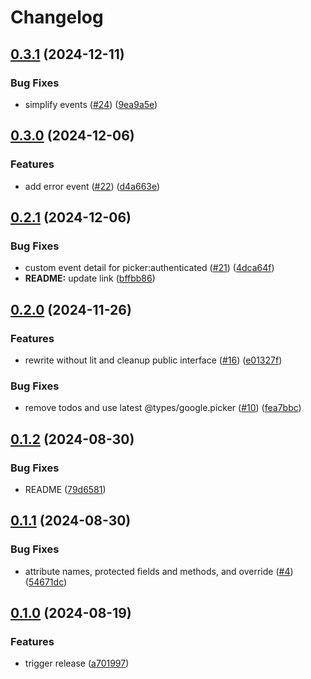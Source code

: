 # Changelog

## [0.3.1](https://github.com/googleworkspace/drive-picker-element/compare/v0.3.0...v0.3.1) (2024-12-11)


### Bug Fixes

* simplify events ([#24](https://github.com/googleworkspace/drive-picker-element/issues/24)) ([9ea9a5e](https://github.com/googleworkspace/drive-picker-element/commit/9ea9a5e1d7387e763ebd98e17c2383ace9827eca))

## [0.3.0](https://github.com/googleworkspace/drive-picker-element/compare/v0.2.1...v0.3.0) (2024-12-06)


### Features

* add error event ([#22](https://github.com/googleworkspace/drive-picker-element/issues/22)) ([d4a663e](https://github.com/googleworkspace/drive-picker-element/commit/d4a663e90855a44126a8b8804c28334aa3d343da))

## [0.2.1](https://github.com/googleworkspace/drive-picker-element/compare/v0.2.0...v0.2.1) (2024-12-06)


### Bug Fixes

* custom event detail for picker:authenticated ([#21](https://github.com/googleworkspace/drive-picker-element/issues/21)) ([4dca64f](https://github.com/googleworkspace/drive-picker-element/commit/4dca64f3e5355d498ac43408225ec88b4e645d9a))
* **README:** update link ([bffbb86](https://github.com/googleworkspace/drive-picker-element/commit/bffbb867615d6a4ecef70dffc916d80e5319b0aa))

## [0.2.0](https://github.com/googleworkspace/drive-picker-element/compare/v0.1.2...v0.2.0) (2024-11-26)


### Features

* rewrite without lit and cleanup public interface ([#16](https://github.com/googleworkspace/drive-picker-element/issues/16)) ([e01327f](https://github.com/googleworkspace/drive-picker-element/commit/e01327f938d648e97c468e9ff3dcc81968283dd6))


### Bug Fixes

* remove todos and use latest @types/google.picker ([#10](https://github.com/googleworkspace/drive-picker-element/issues/10)) ([fea7bbc](https://github.com/googleworkspace/drive-picker-element/commit/fea7bbcc118f1f1fe3a890243778609521860142))

## [0.1.2](https://github.com/googleworkspace/drive-picker-element/compare/v0.1.1...v0.1.2) (2024-08-30)


### Bug Fixes

* README ([79d6581](https://github.com/googleworkspace/drive-picker-element/commit/79d6581684ef05c643be993b5121fe290d07493c))

## [0.1.1](https://github.com/googleworkspace/drive-picker-element/compare/v0.1.0...v0.1.1) (2024-08-30)


### Bug Fixes

* attribute names, protected fields and methods, and override ([#4](https://github.com/googleworkspace/drive-picker-element/issues/4)) ([54671dc](https://github.com/googleworkspace/drive-picker-element/commit/54671dc2a4765b8ddd276d2094d1a4404214a717))

## [0.1.0](https://github.com/googleworkspace/drive-picker-element/compare/v0.0.0...v0.1.0) (2024-08-19)


### Features

* trigger release ([a701997](https://github.com/googleworkspace/drive-picker-element/commit/a701997332141cf446b7c4eda553f0bca6ab028d))
